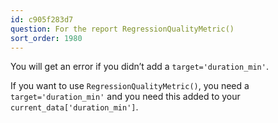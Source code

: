 ```yaml
---
id: c905f283d7
question: For the report RegressionQualityMetric()
sort_order: 1980
---
```


You will get an error if you didn’t add a `target='duration_min'`.

If you want to use `RegressionQualityMetric()`, you need a `target='duration_min'` and you need this added to your `current_data['duration_min']`.